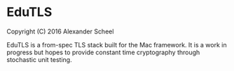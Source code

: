 # EduTLS
Copyright (C) 2016 Alexander Scheel

EduTLS is a from-spec TLS stack built for the Mac framework. It is a work in
progress but hopes to provide constant time cryptography through stochastic
unit testing. 
